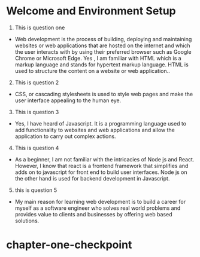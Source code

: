 # Welcome and Environment Setup

1. This is question one

- Web development is the process of building, deploying and maintaining websites or web applications that are hosted on the internet and which the user interacts with by using their preferred browser such as Google Chrome or Microsoft Edge.
  Yes , I am familiar with HTML which is a markup language and stands for hypertext markup language. HTML is used to structure the content on a website or web application..

2. This is question 2

- CSS, or cascading stylesheets is used to style web pages and make the user interface appealing to the human eye.

3. This is question 3

- Yes, I have heard of Javascript. It is a programming language used to add functionality to websites and web applications and allow the application to carry out complex actions.

4. This is question 4

- As a beginner, I am not familiar with the intricacies of Node js and React. However, I know that react is a frontend framework that simplifies and adds on to javascript for front end to build user interfaces.
  Node js on the other hand is used for backend development in Javascript.

5. this is question 5

- My main reason for learning web development is to build a career for myself as a software engineer who solves real world problems and provides value to clients and businesses by offering web based solutions.

# chapter-one-checkpoint
